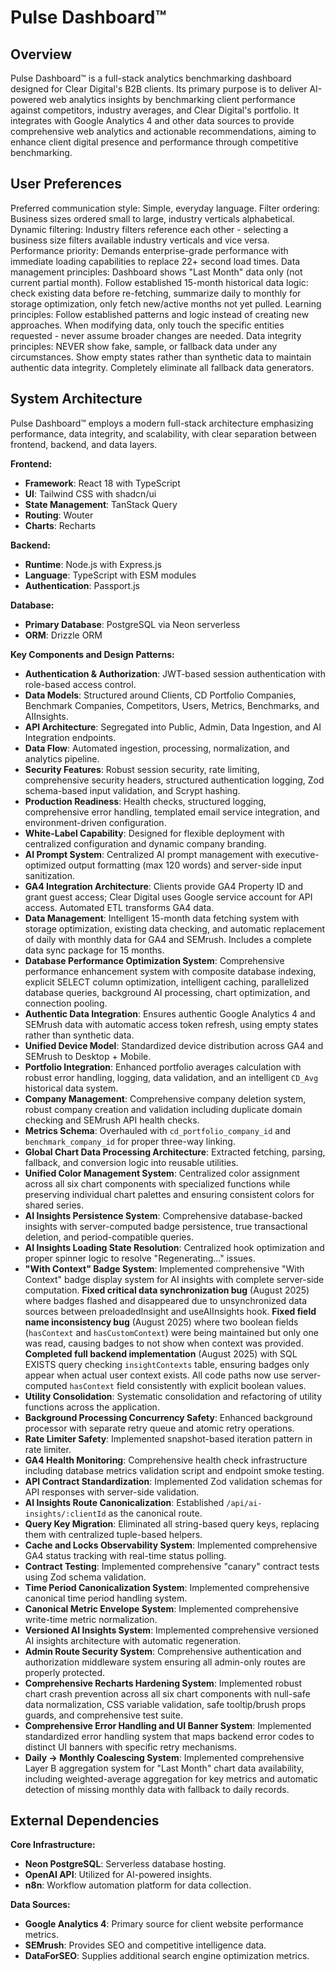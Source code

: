 # Pulse Dashboard™

## Overview
Pulse Dashboard™ is a full-stack analytics benchmarking dashboard designed for Clear Digital's B2B clients. Its primary purpose is to deliver AI-powered web analytics insights by benchmarking client performance against competitors, industry averages, and Clear Digital's portfolio. It integrates with Google Analytics 4 and other data sources to provide comprehensive web analytics and actionable recommendations, aiming to enhance client digital presence and performance through competitive benchmarking.

## User Preferences
Preferred communication style: Simple, everyday language.
Filter ordering: Business sizes ordered small to large, industry verticals alphabetical.
Dynamic filtering: Industry filters reference each other - selecting a business size filters available industry verticals and vice versa.
Performance priority: Demands enterprise-grade performance with immediate loading capabilities to replace 22+ second load times.
Data management principles: Dashboard shows "Last Month" data only (not current partial month). Follow established 15-month historical data logic: check existing data before re-fetching, summarize daily to monthly for storage optimization, only fetch new/active months not yet pulled.
Learning principles: Follow established patterns and logic instead of creating new approaches. When modifying data, only touch the specific entities requested - never assume broader changes are needed.
Data integrity principles: NEVER show fake, sample, or fallback data under any circumstances. Show empty states rather than synthetic data to maintain authentic data integrity. Completely eliminate all fallback data generators.

## System Architecture
Pulse Dashboard™ employs a modern full-stack architecture emphasizing performance, data integrity, and scalability, with clear separation between frontend, backend, and data layers.

**Frontend:**
- **Framework**: React 18 with TypeScript
- **UI**: Tailwind CSS with shadcn/ui
- **State Management**: TanStack Query
- **Routing**: Wouter
- **Charts**: Recharts

**Backend:**
- **Runtime**: Node.js with Express.js
- **Language**: TypeScript with ESM modules
- **Authentication**: Passport.js

**Database:**
- **Primary Database**: PostgreSQL via Neon serverless
- **ORM**: Drizzle ORM

**Key Components and Design Patterns:**
- **Authentication & Authorization**: JWT-based session authentication with role-based access control.
- **Data Models**: Structured around Clients, CD Portfolio Companies, Benchmark Companies, Competitors, Users, Metrics, Benchmarks, and AIInsights.
- **API Architecture**: Segregated into Public, Admin, Data Ingestion, and AI Integration endpoints.
- **Data Flow**: Automated ingestion, processing, normalization, and analytics pipeline.
- **Security Features**: Robust session security, rate limiting, comprehensive security headers, structured authentication logging, Zod schema-based input validation, and Scrypt hashing.
- **Production Readiness**: Health checks, structured logging, comprehensive error handling, templated email service integration, and environment-driven configuration.
- **White-Label Capability**: Designed for flexible deployment with centralized configuration and dynamic company branding.
- **AI Prompt System**: Centralized AI prompt management with executive-optimized output formatting (max 120 words) and server-side input sanitization.
- **GA4 Integration Architecture**: Clients provide GA4 Property ID and grant guest access; Clear Digital uses Google service account for API access. Automated ETL transforms GA4 data.
- **Data Management**: Intelligent 15-month data fetching system with storage optimization, existing data checking, and automatic replacement of daily with monthly data for GA4 and SEMrush. Includes a complete data sync package for 15 months.
- **Database Performance Optimization System**: Comprehensive performance enhancement system with composite database indexing, explicit SELECT column optimization, intelligent caching, parallelized database queries, background AI processing, chart optimization, and connection pooling.
- **Authentic Data Integration**: Ensures authentic Google Analytics 4 and SEMrush data with automatic access token refresh, using empty states rather than synthetic data.
- **Unified Device Model**: Standardized device distribution across GA4 and SEMrush to Desktop + Mobile.
- **Portfolio Integration**: Enhanced portfolio averages calculation with robust error handling, logging, data validation, and an intelligent `CD_Avg` historical data system.
- **Company Management**: Comprehensive company deletion system, robust company creation and validation including duplicate domain checking and SEMrush API health checks.
- **Metrics Schema**: Overhauled with `cd_portfolio_company_id` and `benchmark_company_id` for proper three-way linking.
- **Global Chart Data Processing Architecture**: Extracted fetching, parsing, fallback, and conversion logic into reusable utilities.
- **Unified Color Management System**: Centralized color assignment across all six chart components with specialized functions while preserving individual chart palettes and ensuring consistent colors for shared series.
- **AI Insights Persistence System**: Comprehensive database-backed insights with server-computed badge persistence, true transactional deletion, and period-compatible queries.
- **AI Insights Loading State Resolution**: Centralized hook optimization and proper spinner logic to resolve "Regenerating..." issues.
- **"With Context" Badge System**: Implemented comprehensive "With Context" badge display system for AI insights with complete server-side computation. **Fixed critical data synchronization bug** (August 2025) where badges flashed and disappeared due to unsynchronized data sources between preloadedInsight and useAIInsights hook. **Fixed field name inconsistency bug** (August 2025) where two boolean fields (`hasContext` and `hasCustomContext`) were being maintained but only one was read, causing badges to not show when context was provided. **Completed full backend implementation** (August 2025) with SQL EXISTS query checking `insightContexts` table, ensuring badges only appear when actual user context exists. All code paths now use server-computed `hasContext` field consistently with explicit boolean values.
- **Utility Consolidation**: Systematic consolidation and refactoring of utility functions across the application.
- **Background Processing Concurrency Safety**: Enhanced background processor with separate retry queue and atomic retry operations.
- **Rate Limiter Safety**: Implemented snapshot-based iteration pattern in rate limiter.
- **GA4 Health Monitoring**: Comprehensive health check infrastructure including database metrics validation script and endpoint smoke testing.
- **API Contract Standardization**: Implemented Zod validation schemas for API responses with server-side validation.
- **AI Insights Route Canonicalization**: Established `/api/ai-insights/:clientId` as the canonical route.
- **Query Key Migration**: Eliminated all string-based query keys, replacing them with centralized tuple-based helpers.
- **Cache and Locks Observability System**: Implemented comprehensive GA4 status tracking with real-time status polling.
- **Contract Testing**: Implemented comprehensive "canary" contract tests using Zod schema validation.
- **Time Period Canonicalization System**: Implemented comprehensive canonical time period handling system.
- **Canonical Metric Envelope System**: Implemented comprehensive write-time metric normalization.
- **Versioned AI Insights System**: Implemented comprehensive versioned AI insights architecture with automatic regeneration.
- **Admin Route Security System**: Comprehensive authentication and authorization middleware system ensuring all admin-only routes are properly protected.
- **Comprehensive Recharts Hardening System**: Implemented robust chart crash prevention across all six chart components with null-safe data normalization, CSS variable validation, safe tooltip/brush props guards, and comprehensive test suite.
- **Comprehensive Error Handling and UI Banner System**: Implemented standardized error handling system that maps backend error codes to distinct UI banners with specific retry mechanisms.
- **Daily → Monthly Coalescing System**: Implemented comprehensive Layer B aggregation system for "Last Month" chart data availability, including weighted-average aggregation for key metrics and automatic detection of missing monthly data with fallback to daily records.

## External Dependencies
**Core Infrastructure:**
- **Neon PostgreSQL**: Serverless database hosting.
- **OpenAI API**: Utilized for AI-powered insights.
- **n8n**: Workflow automation platform for data collection.

**Data Sources:**
- **Google Analytics 4**: Primary source for client website performance metrics.
- **SEMrush**: Provides SEO and competitive intelligence data.
- **DataForSEO**: Supplies additional search engine optimization metrics.
